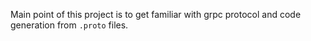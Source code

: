 Main point of this project is to get familiar with grpc protocol and code generation from `.proto` files.
